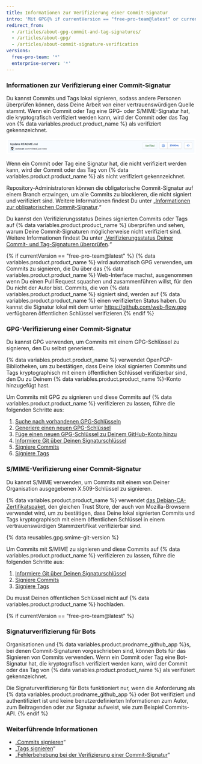 ```yaml
---
title: Informationen zur Verifizierung einer Commit-Signatur
intro: 'Mit GPG{% if currentVersion == "free-pro-team@latest" or currentVersion ver_gt "enterprise-server@2.14" %} oder S/MIME{% endif %} kannst Du Tags und Commits lokal signieren. Diese Tags oder Commits werden auf {% data variables.product.product_name %} als verifiziert gekennzeichnet, sodass andere Personen darauf vertrauen können, dass die Änderungen aus einer vertrauenswürdigen Quelle stammen.'
redirect_from:
  - /articles/about-gpg-commit-and-tag-signatures/
  - /articles/about-gpg/
  - /articles/about-commit-signature-verification
versions:
  free-pro-team: '*'
  enterprise-server: '*'
---
```


### Informationen zur Verifizierung einer Commit-Signatur

Du kannst Commits und Tags lokal signieren, sodass andere Personen überprüfen können, dass Deine Arbeit von einer vertrauenswürdigen Quelle stammt. Wenn ein Commit oder Tag eine GPG- oder S/MIME-Signatur hat, die kryptografisch verifiziert werden kann, wird der Commit oder das Tag von {% data variables.product.product_name %} als verifiziert gekennzeichnet.

![Verifizierter Commit](/assets/images/help/commits/verified-commit.png)

Wenn ein Commit oder Tag eine Signatur hat, die nicht verifiziert werden kann, wird der Commit oder das Tag von {% data variables.product.product_name %} als nicht verifiziert gekennzeichnet.

Repository-Administratoren können die obligatorische Commit-Signatur auf einem Branch erzwingen, um alle Commits zu blockieren, die nicht signiert und verifiziert sind. Weitere Informationen findest Du unter „[Informationen zur obligatorischen Commit-Signatur](/articles/about-required-commit-signing).“

Du kannst den Verifizierungsstatus Deines signierten Commits oder Tags auf {% data variables.product.product_name %} überprüfen und sehen, warum Deine Commit-Signaturen möglicherweise nicht verifiziert sind. Weitere Informationen findest Du unter „[Verifizierungsstatus Deiner Commit- und Tag-Signaturen überprüfen](/articles/checking-your-commit-and-tag-signature-verification-status).“

{% if currentVersion == "free-pro-team@latest" %} {% data variables.product.product_name %} wird automatisch GPG verwenden, um Commits zu signieren, die Du über das {% data variables.product.product_name %} Web-Interface machst, ausgenommen wenn Du einen Pull Request squashen und zusammenführen willst, für den Du nicht der Autor bist. Commits, die von {% data variables.product.product_name %} signiert sind, werden auf {% data variables.product.product_name %} einen verifizierten Status haben. Du kannst die Signatur lokal mit dem unter https://github.com/web-flow.gpg verfügbaren öffentlichen Schlüssel verifizieren.{% endif %}

### GPG-Verifizierung einer Commit-Signatur

Du kannst GPG verwenden, um Commits mit einem GPG-Schlüssel zu signieren, den Du selbst generierst.

{% data variables.product.product_name %} verwendet OpenPGP-Bibliotheken, um zu bestätigen, dass Deine lokal signierten Commits und Tags kryptographisch mit einem öffentlichen Schlüssel verifizierbar sind, den Du zu Deinem {% data variables.product.product_name %}-Konto hinzugefügt hast.

Um Commits mit GPG zu signieren und diese Commits auf {% data variables.product.product_name %} verifizieren zu lassen, führe die folgenden Schritte aus:

1. [Suche nach vorhandenen GPG-Schlüsseln](/articles/checking-for-existing-gpg-keys)
2. [Generiere einen neuen GPG-Schlüssel](/articles/generating-a-new-gpg-key)
3. [Füge einen neuen GPG-Schlüssel zu Deinem GitHub-Konto hinzu](/articles/adding-a-new-gpg-key-to-your-github-account)
4. [Informiere Git über Deinen Signaturschlüssel](/articles/telling-git-about-your-signing-key)
5. [Signiere Commits](/articles/signing-commits)
6. [Signiere Tags](/articles/signing-tags)

### S/MIME-Verifizierung einer Commit-Signatur

Du kannst S/MIME verwenden, um Commits mit einem von Deiner Organisation ausgegebenen X.509-Schlüssel zu signieren.

{% data variables.product.product_name %} verwendet [das Debian-CA-Zertifikatspaket](https://packages.debian.org/hu/jessie/ca-certificates), den gleichen Trust Store, der auch von Mozilla-Browsern verwendet wird, um zu bestätigen, dass Deine lokal signierten Commits und Tags kryptographisch mit einem öffentlichen Schlüssel in einem vertrauenswürdigen Stammzertifikat verifizierbar sind.

{% data reusables.gpg.smime-git-version %}

Um Commits mit S/MIME zu signieren und diese Commits auf {% data variables.product.product_name %} verifizieren zu lassen, führe die folgenden Schritte aus:

1. [Informiere Git über Deinen Signaturschlüssel](/articles/telling-git-about-your-signing-key)
2. [Signiere Commits](/articles/signing-commits)
3. [Signiere Tags](/articles/signing-tags)

Du musst Deinen öffentlichen Schlüssel nicht auf {% data variables.product.product_name %} hochladen.

{% if currentVersion == "free-pro-team@latest" %}
### Signaturverifizierung für Bots

Organisationen und {% data variables.product.prodname_github_app %}s, bei denen Commit-Signaturen vorgeschrieben sind, können Bots für das Signieren von Commits verwenden. Wenn ein Commit oder Tag eine Bot-Signatur hat, die kryptografisch verifiziert werden kann, wird der Commit oder das Tag von {% data variables.product.product_name %} als verifiziert gekennzeichnet.

Die Signaturverifizierung für Bots funktioniert nur, wenn die Anforderung als {% data variables.product.prodname_github_app %} oder Bot verifiziert und authentifiziert ist und keine benutzerdefinierten Informationen zum Autor, zum Beitragenden oder zur Signatur aufweist, wie zum Beispiel Commits-API.
{% endif %}

### Weiterführende Informationen

- „[Commits signieren](/articles/signing-commits)“
- „[Tags signieren](/articles/signing-tags)“
- „[Fehlerbehebung bei der Verifizierung einer Commit-Signatur](/articles/troubleshooting-commit-signature-verification)“
